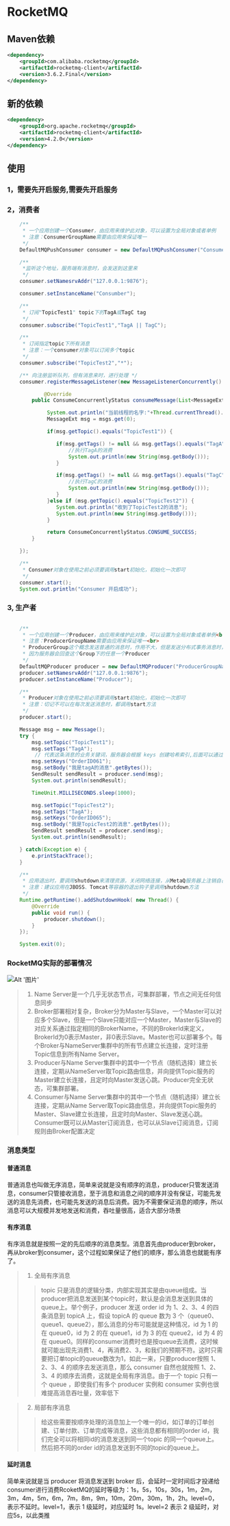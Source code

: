 # RocketMQ

## Maven依赖
```xml
<dependency>
    <groupId>com.alibaba.rocketmq</groupId>
    <artifactId>rocketmq-client</artifactId>
    <version>3.6.2.Final</version>
</dependency>
```

## 新的依赖
```xml
<dependency>
    <groupId>org.apache.rocketmq</groupId>
    <artifactId>rocketmq-client</artifactId>
    <version>4.2.0</version>
</dependency>
```

## 使用

### 1，需要先开启服务,需要先开启服务

### 2，消费者

```java
	/**
	 * 一个应用创建一个Consumer，由应用来维护此对象，可以设置为全局对象或者单例
	 * 注意：ConsumerGroupName需要由应用来保证唯一
	 */
	DefaultMQPushConsumer consumer = new DefaultMQPushConsumer("ConsumerGroupName");

	/**
	 *监听这个地址，服务端有消息时，会发送到这里来
	 */
	consumer.setNamesrvAddr("127.0.0.1:9876");

	consumer.setInstanceName("Consumber");

	/**
     * 订阅"TopicTest1" topic下的TagA或TagC tag
     */
	consumer.subscribe("TopicTest1","TagA || TagC");

	/**
     * 订阅指定topic下所有消息
     * 注意：一个consumer对象可以订阅多个topic
     */
	consumer.subscribe("TopicTest2","*");

	/** 向注册监听队列，但有消息来时，进行处理 */
	consumer.registerMessageListener(new MessageListenerConcurrently() {

		    @Override
        public ConsumeConcurrentlyStatus consumeMessage(List<MessageExt> msgs, ConsumeConcurrentlyContext context) {

        	 System.out.println("当前线程的名字:"+Thread.currentThread().getName() +"收到消息的长度" + msgs.size());
        	 MessageExt msg = msgs.get(0);

        	 if(msg.getTopic().equals("TopicTest1")) {

        	 	if(msg.getTags() != null && msg.getTags().equals("TagA")) {
                    //执行TagA的消费
                    System.out.println(new String(msg.getBody()));
                }

                if(msg.getTags() != null && msg.getTags().equals("TagC")) {
                    //执行TagC的消费
                    System.out.println(new String(msg.getBody()));
                }
        	 }else if (msg.getTopic().equals("TopicTest2")) {
                System.out.println("收到了TopicTest2的消息");
                System.out.println(new String(msg.getBody()));
             }

             return ConsumeConcurrentlyStatus.CONSUME_SUCCESS;
        }

	});

	/**
     * Consumer对象在使用之前必须要调用start初始化，初始化一次即可
     */
	consumer.start();
	System.out.println("Consumer 开启成功");

```

### 3, 生产者

```java

	/**
     * 一个应用创建一个Producer，由应用来维护此对象，可以设置为全局对象或者单例<br>
     * 注意：ProducerGroupName需要由应用来保证唯一<br>
     * ProducerGroup这个概念发送普通的消息时，作用不大，但是发送分布式事务消息时，比较关键，
     * 因为服务器会回查这个Group下的任意一个Producer
     */
	DefaultMQProducer producer = new DefaultMQProducer("ProducerGroupName");
	producer.setNamesrvAddr("127.0.0.1:9876");
    producer.setInstanceName("Producer");

	/**
	 * Producer对象在使用之前必须要调用start初始化，初始化一次即可
	 * 注意：切记不可以在每次发送消息时，都调用start方法
	 */
	producer.start();

	Message msg = new Message();
	try {
		msg.setTopic("TopicTest1");
	    msg.setTags("TagA");
	     // 代表这条消息的业务关键词，服务器会根据 keys 创建哈希索引,后面可以通过这个key查询这条信息
	    msg.setKeys("OrderID061");
	    msg.setBody("我是tagA的消息".getBytes());
		SendResult sendResult = producer.send(msg);
		System.out.println(sendResult);

		TimeUnit.MILLISECONDS.sleep(1000);

		msg.setTopic("TopicTest2");
	    msg.setTags("TagA");
	    msg.setKeys("OrderID065");
	    msg.setBody("我是TopicTest2的消息".getBytes());
	    SendResult sendResult = producer.send(msg);
	    System.out.println(sendResult);

	} catch(Exception e) {
		e.printStackTrace();
	}

	/**
     * 应用退出时，要调用shutdown来清理资源，关闭网络连接，从MetaQ服务器上注销自己
     * 注意：建议应用在JBOSS、Tomcat等容器的退出钩子里调用shutdown方法
     */
	Runtime.getRuntime().addShutdownHook( new Thread() {
	    @Override
	    public void run() {
	        producer.shutdown();
	    }
	});

	System.exit(0);

```

### RocketMQ实际的部署情况
![Alt '图片'](https://github.com/LCN29/Picture-Repository/blob/master/MyNote/Java/JavaJar/RocketMq/RocketMq-deploy.png?raw=true)

> 1. Name Server是一个几乎无状态节点，可集群部署，节点之间无任何信息同步
> 2. Broker部署相对复杂，Broker分为Master与Slave，一个Master可以对应多个Slave，但是一个Slave只能对应一个Master，Master与Slave的对应关系通过指定相同的BrokerName，不同的BrokerId来定义，BrokerId为0表示Master，非0表示Slave。Master也可以部署多个。每个Broker与NameServer集群中的所有节点建立长连接，定时注册Topic信息到所有Name Server。
> 3. Producer与Name Server集群中的其中一个节点（随机选择）建立长连接，定期从NameServer取Topic路由信息，并向提供Topic服务的Master建立长连接，且定时向Master发送心跳。Producer完全无状态，可集群部署。
> 4. Consumer与Name Server集群中的其中一个节点（随机选择）建立长连接，定期从Name Server取Topic路由信息，并向提供Topic服务的Master、Slave建立长连接，且定时向Master、Slave发送心跳。Consumer既可以从Master订阅消息，也可以从Slave订阅消息，订阅规则由Broker配置决定


### 消息类型

#### 普通消息
普通消息也叫做无序消息，简单来说就是没有顺序的消息，producer只管发送消息，consumer只管接收消息，至于消息和消息之间的顺序并没有保证，可能先发送的消息先消费，也可能先发送的消息后消费。因为不需要保证消息的顺序，所以消息可以大规模并发地发送和消费，吞吐量很高，适合大部分场景

#### 有序消息
有序消息就是按照一定的先后顺序的消息类型。消息首先由producer到broker，再从broker到consumer，这个过程如果保证了他们的顺序，那么消息也就能有序了。

> 1. 全局有序消息
>> topic 只是消息的逻辑分类，内部实现其实是由queue组成。当producer把消息发送到某个topic时，默认是会消息发送到具体的queue上。举个例子，producer 发送 order id 为 1、2、3、4 的四条消息到 topicA 上，假设 topicA 的 queue 数为 3 个（queue0、queue1、queue2），那么消息的分布可能就是这种情况，id 为 1 的在 queue0，id 为 2 的在 queue1，id 为 3 的在 queue2，id 为 4 的在 queue0。同样的consumer消费时也是按queue去消费，这时候就可能出现先消费1、4，再消费2、3，和我们的预期不符。这时只需要把订单topic的queue数改为1，如此一来，只要producer按照 1、2、3、4 的顺序去发送消息，那么 consumer 自然也就按照 1、2、3、4 的顺序去消费，这就是全局有序消息。由于一个 topic 只有一个 queue ，即使我们有多个 producer 实例和 consumer 实例也很难提高消息吞吐量，效率低下

> 2. 局部有序消息
>> 给这些需要按顺序处理的消息加上一个唯一的id，如订单的订单创建、订单付款、订单完成等消息，这些消息都有相同的order id，我们完全可以将相同id的消息发送到同一个topic 的同一个queue上。然后把不同的order id的消息发送到不同的topic的queue上。

#### 延时消息
简单来说就是当 producer 将消息发送到 broker 后，会延时一定时间后才投递给consumer进行消费RcoketMQ的延时等级为：1s，5s，10s，30s，1m，2m，3m，4m，5m，6m，7m，8m，9m，10m，20m，30m，1h，2h。level=0，表示不延时。level=1，表示 1 级延时，对应延时 1s。level=2 表示 2 级延时，对应5s，以此类推
